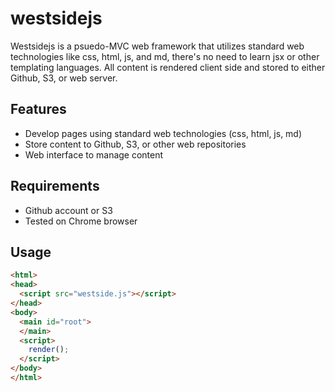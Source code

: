 # westsidejs

Westsidejs is a psuedo-MVC web framework that utilizes standard web technologies like css, html, js, and md,
there's no need to learn jsx or other templating languages.  All content is rendered client side and
stored to either Github, S3, or web server.

## Features

* Develop pages using standard web technologies (css, html, js, md)
* Store content to Github, S3, or other web repositories
* Web interface to manage content

## Requirements

* Github account or S3
* Tested on Chrome browser

## Usage

```html
<html>
<head>
  <script src="westside.js"></script>
</head>
<body>
  <main id="root">
  </main>
  <script>
    render();
  </script>
</body>
</html>
```
